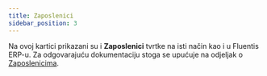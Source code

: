 ```yaml
---
title: Zaposlenici
sidebar_position: 3
---
```


Na ovoj kartici prikazani su i **Zaposlenici** tvrtke na isti način kao i u Fluentis ERP-u. Za odgovarajuću dokumentaciju stoga se upućuje na odjeljak o [Zaposlenicima](/docs/project-management/registers/employee/new-employee).
